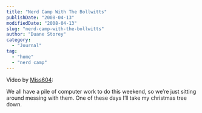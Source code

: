 ```yaml
---
title: "Nerd Camp With The Bollwitts"
publishDate: "2008-04-13"
modifiedDate: "2008-04-13"
slug: "nerd-camp-with-the-bollwitts"
author: "Duane Storey"
category:
  - "Journal"
tag:
  - "home"
  - "nerd camp"
---
```


Video by [Miss604](http://miss604.com):

We all have a pile of computer work to do this weekend, so we’re just sitting around messing with them. One of these days I’ll take my christmas tree down.